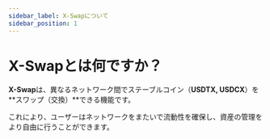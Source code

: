 ```yaml
---
sidebar_label: X-Swapについて
sidebar_position: 1
---
```


# X-Swapとは何ですか？

**X-Swap**は、異なるネットワーク間でステーブルコイン（**USDTX, USDCX**）を**スワップ（交換）**できる機能です。

これにより、ユーザーはネットワークをまたいで流動性を確保し、資産の管理をより自由に行うことができます。